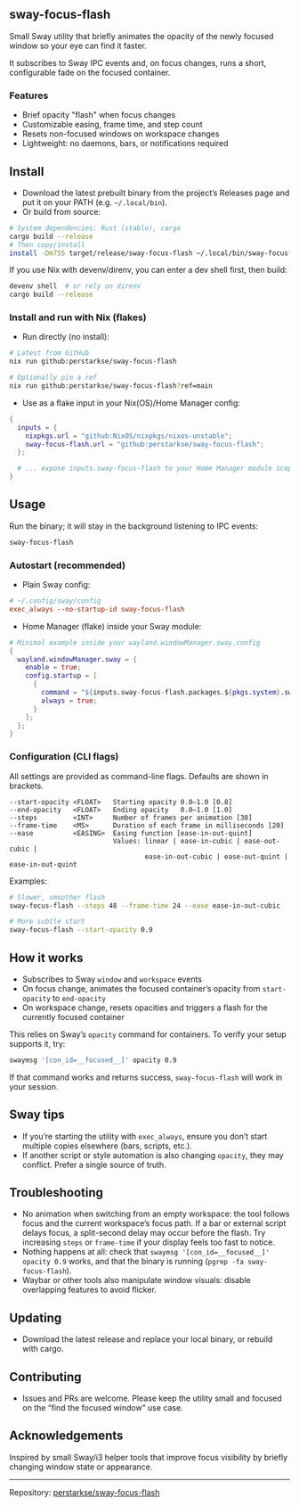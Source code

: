 ## sway-focus-flash

Small Sway utility that briefly animates the opacity of the newly focused window so your eye can find it faster.

It subscribes to Sway IPC events and, on focus changes, runs a short, configurable fade on the focused container.

### Features

- Brief opacity "flash" when focus changes
- Customizable easing, frame time, and step count
- Resets non-focused windows on workspace changes
- Lightweight: no daemons, bars, or notifications required

## Install

- Download the latest prebuilt binary from the project’s Releases page and put it on your PATH (e.g. `~/.local/bin`).
- Or build from source:

```bash
# System dependencies: Rust (stable), cargo
cargo build --release
# Then copy/install
install -Dm755 target/release/sway-focus-flash ~/.local/bin/sway-focus-flash
```

If you use Nix with devenv/direnv, you can enter a dev shell first, then build:

```bash
devenv shell  # or rely on direnv
cargo build --release
```

### Install and run with Nix (flakes)

- Run directly (no install):

```bash
# Latest from GitHub
nix run github:perstarkse/sway-focus-flash

# Optionally pin a ref
nix run github:perstarkse/sway-focus-flash?ref=main
```

- Use as a flake input in your Nix(OS)/Home Manager config:

```nix
{
  inputs = {
    nixpkgs.url = "github:NixOS/nixpkgs/nixos-unstable";
    sway-focus-flash.url = "github:perstarkse/sway-focus-flash";
  };

  # ... expose inputs.sway-focus-flash to your Home Manager module scope ...
}
```

## Usage

Run the binary; it will stay in the background listening to IPC events:

```bash
sway-focus-flash
```

### Autostart (recommended)

- Plain Sway config:

```conf
# ~/.config/sway/config
exec_always --no-startup-id sway-focus-flash
```

- Home Manager (flake) inside your Sway module:

```nix
# Minimal example inside your wayland.windowManager.sway.config
{
  wayland.windowManager.sway = {
    enable = true;
    config.startup = [
      {
        command = "${inputs.sway-focus-flash.packages.${pkgs.system}.sway-focus-flash}/bin/sway-focus-flash";
        always = true;
      }
    ];
  };
}
```

### Configuration (CLI flags)

All settings are provided as command-line flags. Defaults are shown in brackets.

```text
--start-opacity <FLOAT>   Starting opacity 0.0–1.0 [0.8]
--end-opacity   <FLOAT>   Ending opacity   0.0–1.0 [1.0]
--steps         <INT>     Number of frames per animation [30]
--frame-time    <MS>      Duration of each frame in milliseconds [20]
--ease          <EASING>  Easing function [ease-in-out-quint]
                          Values: linear | ease-in-cubic | ease-out-cubic |
                                  ease-in-out-cubic | ease-out-quint | ease-in-out-quint
```

Examples:

```bash
# Slower, smoother flash
sway-focus-flash --steps 48 --frame-time 24 --ease ease-in-out-cubic

# More subtle start
sway-focus-flash --start-opacity 0.9
```

## How it works

- Subscribes to Sway `window` and `workspace` events
- On focus change, animates the focused container’s opacity from `start-opacity` to `end-opacity`
- On workspace change, resets opacities and triggers a flash for the currently focused container

This relies on Sway’s `opacity` command for containers. To verify your setup supports it, try:

```bash
swaymsg '[con_id=__focused__]' opacity 0.9
```

If that command works and returns success, `sway-focus-flash` will work in your session.

## Sway tips

- If you’re starting the utility with `exec_always`, ensure you don’t start multiple copies elsewhere (bars, scripts, etc.).
- If another script or style automation is also changing `opacity`, they may conflict. Prefer a single source of truth.

## Troubleshooting

- No animation when switching from an empty workspace: the tool follows focus and the current workspace’s focus path. If a bar or external script delays focus, a split-second delay may occur before the flash. Try increasing `steps` or `frame-time` if your display feels too fast to notice.
- Nothing happens at all: check that `swaymsg '[con_id=__focused__]' opacity 0.9` works, and that the binary is running (`pgrep -fa sway-focus-flash`).
- Waybar or other tools also manipulate window visuals: disable overlapping features to avoid flicker.

## Updating

- Download the latest release and replace your local binary, or rebuild with cargo.

## Contributing

- Issues and PRs are welcome. Please keep the utility small and focused on the “find the focused window” use case.

## Acknowledgements

Inspired by small Sway/i3 helper tools that improve focus visibility by briefly changing window state or appearance.

---

Repository: [perstarkse/sway-focus-flash](https://github.com/perstarkse/sway-focus-flash)
